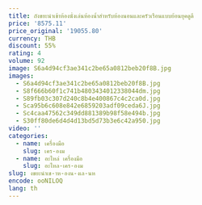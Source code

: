 ```yaml
---
title: ถังขยะนำเข้าห้องนั่งเล่นห้องน้ำสำหรับห้องนอนและครัวเรือนแบบย้อนยุคดูดี
price: '8575.11'
price_original: '19055.80'
currency: THB
discount: 55%
rating: 4
volume: 92
image: S6a4d94cf3ae341c2be65a0812beb20f8B.jpg
images:
  - S6a4d94cf3ae341c2be65a0812beb20f8B.jpg
  - S8f666b60f1c741b4803434012338044dm.jpg
  - S89fb03c307d240c8b4e400867c4c2ca0d.jpg
  - Sca95b6c608e842e6859203adf09ceda6J.jpg
  - Sc4caa47562c349dd881389b98f58e494b.jpg
  - S30ff80de6d4d4d13bd5d73b3e6c42a950.jpg
video: ''
categories:
  - name: เครื่องมือ
    slug: เคร-องม
  - name: อะไหล่ เครื่องมือ
    slug: อะไหล-เคร-องม
slug: งขยะนำเข-าห-องน-งเล-นห
encode: ooNILOQ
lang: th
---
```

  